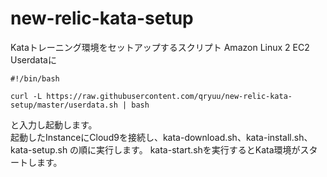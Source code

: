 # new-relic-kata-setup

Kataトレーニング環境をセットアップするスクリプト
Amazon Linux 2 EC2 Userdataに

``` sh:Userdata
#!/bin/bash  
  
curl -L https://raw.githubusercontent.com/qryuu/new-relic-kata-setup/master/userdata.sh | bash
```

と入力し起動します。  
起動したInstanceにCloud9を接続し、kata-download.sh、kata-install.sh、kata-setup.sh の順に実行します。
kata-start.shを実行するとKata環境がスタートします。
